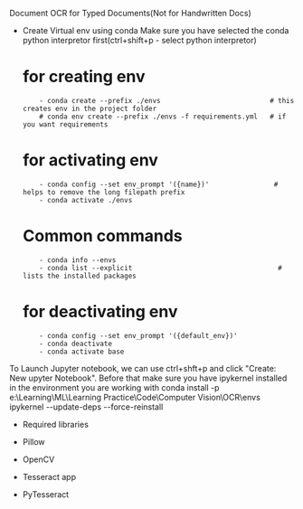 Document OCR for Typed Documents(Not for Handwritten Docs)

- Create Virtual env using conda
  Make sure you have selected the conda python interpretor first(ctrl+shift+p - select python interpretor)

  # for creating env

          - conda create --prefix ./envs                           # this creates env in the project folder
          # conda env create --prefix ./envs -f requirements.yml   # if you want requirements

  # for activating env

          - conda config --set env_prompt '({name})'                # helps to remove the long filepath prefix
          - conda activate ./envs

  # Common commands

          - conda info --envs
          - conda list --explicit                                    # lists the installed packages

  # for deactivating env

          - conda config --set env_prompt '({default_env})'
          - conda deactivate
          - conda activate base

To Launch Jupyter notebook, we can use ctrl+shft+p and click "Create: New upyter Notebook".
Before that make sure you have ipykernel installed in the environment you are working with
conda install -p e:\Learning\ML\Learning Practice\Code\Computer Vision\OCR\envs ipykernel --update-deps --force-reinstall

- Required libraries

- Pillow
- OpenCV
- Tesseract app
- PyTesseract
